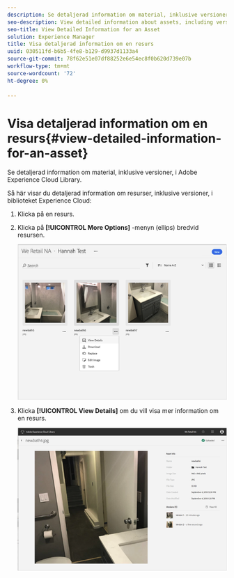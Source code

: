 ```yaml
---
description: Se detaljerad information om material, inklusive versioner, i Adobe Experience Cloud Library.
seo-description: View detailed information about assets, including versions, in the Adobe Experience Cloud Library.
seo-title: View Detailed Information for an Asset
solution: Experience Manager
title: Visa detaljerad information om en resurs
uuid: 030511fd-b6b5-4fe8-b129-d9937d1133a4
source-git-commit: 78f62e51e07df88252e6e54ec8f0b620d739e07b
workflow-type: tm+mt
source-wordcount: '72'
ht-degree: 0%

---
```



# Visa detaljerad information om en resurs{#view-detailed-information-for-an-asset}

Se detaljerad information om material, inklusive versioner, i Adobe Experience Cloud Library.

Så här visar du detaljerad information om resurser, inklusive versioner, i biblioteket Experience Cloud:

1. Klicka på en resurs.
1. Klicka på **[!UICONTROL More Options]** -menyn (ellips) bredvid resursen.

   ![](assets/library_asset_options.png)

1. Klicka **[!UICONTROL View Details]** om du vill visa mer information om en resurs.

   ![](assets/library_details_versions.png)

